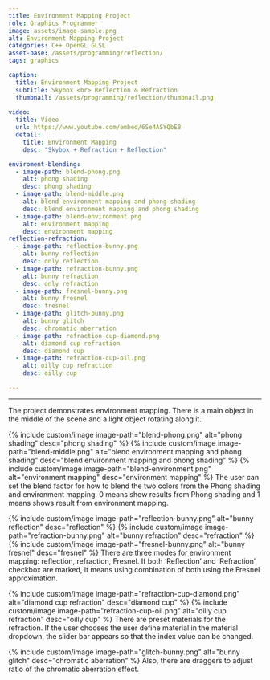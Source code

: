 ```yaml
---
title: Environment Mapping Project
role: Graphics Programmer
image: assets/image-sample.png
alt: Environment Mapping Project
categories: C++ OpenGL GLSL
asset-base: /assets/programming/reflection/
tags: graphics

caption:
  title: Environment Mapping Project
  subtitle: Skybox <br> Reflection & Refraction
  thumbnail: /assets/programming/reflection/thumbnail.png
  
video:
  title: Video
  url: https://www.youtube.com/embed/6Se4ASYQbE8
  detail:
    title: Environment Mapping
    desc: "Skybox + Refraction + Reflection"

enviroment-blending:
  - image-path: blend-phong.png
    alt: phong shading
    desc: phong shading
  - image-path: blend-middle.png
    alt: blend environment mapping and phong shading
    desc: blend environment mapping and phong shading
  - image-path: blend-environment.png
    alt: environment mapping
    desc: environment mapping
reflection-refraction:
  - image-path: reflection-bunny.png
    alt: bunny reflection
    desc: only reflection
  - image-path: refraction-bunny.png
    alt: bunny refraction
    desc: only refraction
  - image-path: fresnel-bunny.png
    alt: bunny fresnel
    desc: fresnel
  - image-path: glitch-bunny.png
    alt: bunny glitch
    desc: chromatic aberration
  - image-path: refraction-cup-diamond.png
    alt: diamond cup refraction
    desc: diamond cup
  - image-path: refraction-cup-oil.png
    alt: oilly cup refraction
    desc: oilly cup

---
```

<hr/>
The project demonstrates environment mapping. There is a main object in the middle of the scene and a light object rotating along it.

{% include custom/image image-path="blend-phong.png" alt="phong shading" desc="phong shading" %}
{% include custom/image image-path="blend-middle.png" alt="blend environment mapping and phong shading" desc="blend environment mapping and phong shading" %}
{% include custom/image image-path="blend-environment.png" alt="environment mapping" desc="environment mapping" %}
The user can set the blend factor for how to blend the two colors from the Phong shading and environment mapping. 0 means show results from Phong shading and 1 means shows result from environment mapping.


{% include custom/image image-path="reflection-bunny.png" alt="bunny reflection" desc="reflection" %}
{% include custom/image image-path="refraction-bunny.png" alt="bunny refraction" desc="refraction" %}
{% include custom/image image-path="fresnel-bunny.png" alt="bunny fresnel" desc="fresnel" %}
There are three modes for environment mapping: reflection, refraction, Fresnel. If both ‘Reflection’ and ‘Refraction’ checkbox are marked, it means using combination of both using the Fresnel approximation. 


{% include custom/image image-path="refraction-cup-diamond.png" alt="diamond cup refraction" desc="diamond cup" %}
{% include custom/image image-path="refraction-cup-oil.png" alt="oilly cup refraction" desc="oilly cup" %}
There are preset materials for the refraction. If the user chooses the user define material in the material dropdown, the slider bar appears so that the index value can be changed.

{% include custom/image image-path="glitch-bunny.png" alt="bunny glitch" desc="chromatic aberration" %}
Also, there are draggers to adjust ratio of the chromatic aberration effect.
